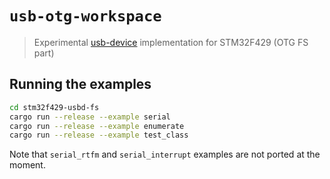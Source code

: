 # `usb-otg-workspace`

> Experimental [usb-device](https://github.com/mvirkkunen/usb-device) implementation for STM32F429 (OTG FS part)

## Running the examples

```bash
cd stm32f429-usbd-fs
cargo run --release --example serial
cargo run --release --example enumerate
cargo run --release --example test_class
```

Note that `serial_rtfm` and `serial_interrupt` examples are not ported at the moment.
